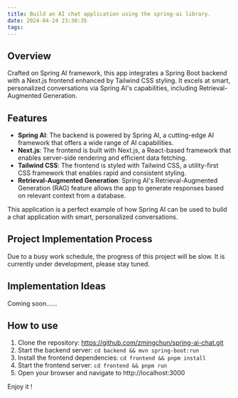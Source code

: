 ```yaml
---
title: Build an AI chat application using the spring-ai library.
date: 2024-04-24 23:30:35
tags:
---
```


## Overview
Crafted on Spring AI framework, this app integrates a Spring Boot backend with a Next.js frontend enhanced by Tailwind CSS styling. It excels at smart, personalized conversations via Spring AI's capabilities, including Retrieval-Augmented Generation.

## Features
- **Spring AI**: The backend is powered by Spring AI, a cutting-edge AI framework that offers a wide range of AI capabilities.
- **Next.js**: The frontend is built with Next.js, a React-based framework that enables server-side rendering and efficient data fetching.
- **Tailwind CSS**: The frontend is styled with Tailwind CSS, a utility-first CSS framework that enables rapid and consistent styling.
- **Retrieval-Augmented Generation**: Spring AI's Retrieval-Augmented Generation (RAG) feature allows the app to generate responses based on relevant context from a database.

This application is a perfect example of how Spring AI can be used to build a chat application with smart, personalized conversations.

## Project Implementation Process

Due to a busy work schedule, the progress of this project will be slow. It is currently under development, please stay tuned.

## Implementation Ideas
Coming soon……


## How to use

1. Clone the repository: https://github.com/zmingchun/spring-ai-chat.git
2. Start the backend server: `cd backend && mvn spring-boot:run`
3. Install the frontend dependencies: `cd frontend && pnpm install`
4. Start the frontend server: `cd frontend && pnpm run`
5. Open your browser and navigate to http://localhost:3000

Enjoy it !
